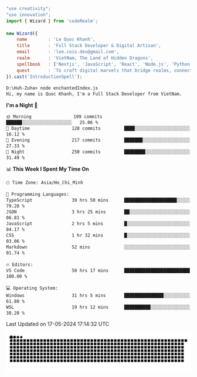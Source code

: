 <!--x axis divider-->

```js 
"use creativity";
"use innovation";
import { Wizard } from 'codeRealm';

new Wizard({
    name        : 'Le Quoc Khanh',
    title       : 'Full Stack Developer & Digital Artisan',
    email       : 'lee.cois.dev@gmail.com',
    realm       : 'VietNam, The Land of Hidden Dragons',
    spellbook   : ['Nextjs', 'JavaScript', 'React', 'Node.js', 'Python', 'Django', 'Cloud Services'],
    quest       : `To craft digital marvels that bridge realms, connect cultures, and bring imagination to life.`,
}).cast('IntroductionSpell');
```

```cmd
D:\Huh-Zuha> node enchantedIndex.js
Hi, my name is Quoc Khanh, I'm a Full Stack Developer from VietNam.
```
<!--START_SECTION:waka-->
**I'm a Night 🦉** 

```text
🌞 Morning                199 commits         ██████░░░░░░░░░░░░░░░░░░░   25.06 % 
🌆 Daytime                128 commits         ████░░░░░░░░░░░░░░░░░░░░░   16.12 % 
🌃 Evening                217 commits         ███████░░░░░░░░░░░░░░░░░░   27.33 % 
🌙 Night                  250 commits         ████████░░░░░░░░░░░░░░░░░   31.49 % 
```


📊 **This Week I Spent My Time On** 

```text
🕑︎ Time Zone: Asia/Ho_Chi_Minh

💬 Programming Languages: 
TypeScript               39 hrs 50 mins      ████████████████████░░░░░   79.20 % 
JSON                     3 hrs 25 mins       ██░░░░░░░░░░░░░░░░░░░░░░░   06.81 % 
JavaScript               2 hrs 5 mins        █░░░░░░░░░░░░░░░░░░░░░░░░   04.17 % 
CSS                      1 hr 32 mins        █░░░░░░░░░░░░░░░░░░░░░░░░   03.06 % 
Markdown                 52 mins             ░░░░░░░░░░░░░░░░░░░░░░░░░   01.74 % 

🔥 Editors: 
VS Code                  50 hrs 17 mins      █████████████████████████   100.00 % 

💻 Operating System: 
Windows                  31 hrs 5 mins       ███████████████░░░░░░░░░░   61.80 % 
WSL                      19 hrs 12 mins      ██████████░░░░░░░░░░░░░░░   38.20 % 
```


 Last Updated on 17-05-2024 17:14:32 UTC
<!--END_SECTION:waka-->
<picture>
  <source media="(prefers-color-scheme: dark)" srcset="https://raw.githubusercontent.com/leecois/leecois/output/github-contribution-grid-snake-dark.svg">
  <source media="(prefers-color-scheme: light)" srcset="https://raw.githubusercontent.com/leecois/leecois/output/github-contribution-grid-snake.svg">
  <img alt="github contribution grid snake animation" src="https://raw.githubusercontent.com/leecois/leecois/output/github-contribution-grid-snake.svg">
</picture>
